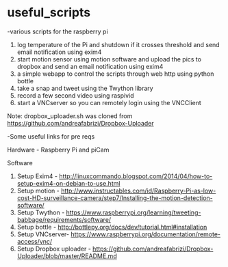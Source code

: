 # useful_scripts

-various scripts for the raspberry pi

1. log temperature of the Pi and shutdown if it crosses threshold and send email notification using exim4
2. start motion sensor using motion software and upload the pics to dropbox and send an email notification using exim4 
3. a simple webapp to control the scripts through web http using python bottle
4. take a snap and tweet using the Twython library
5. record a few second video using raspivid
6. start a VNCserver so you can remotely login using the VNCClient

Note: dropbox_uploader.sh was cloned from https://github.com/andreafabrizi/Dropbox-Uploader


-Some useful links for pre reqs

Hardware - Raspberry Pi and piCam

Software

1. Setup Exim4 - http://linuxcommando.blogspot.com/2014/04/how-to-setup-exim4-on-debian-to-use.html
2. Setup motion - http://www.instructables.com/id/Raspberry-Pi-as-low-cost-HD-surveillance-camera/step7/Installing-the-motion-detection-software/
3. Setup Twython - https://www.raspberrypi.org/learning/tweeting-babbage/requirements/software/
4. Setup bottle - http://bottlepy.org/docs/dev/tutorial.html#installation
5. Setup VNCserver- https://www.raspberrypi.org/documentation/remote-access/vnc/
6. Setup Dropbox uploader - https://github.com/andreafabrizi/Dropbox-Uploader/blob/master/README.md


